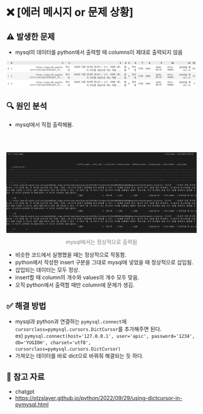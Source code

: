 # ❌ [에러 메시지 or 문제 상황]

## ⚠️ 발생한 문제
- mysql의 데이터를 python에서 출력할 때 columns이 제대로 출력되지 않음

![alt text](../imgs/mysql/image.png)

## 🔍 원인 분석
- mysql에서 직접 출력해봄.

<p align="center" style="color:gray">
  <img style="margin:50px 0 10px 0" src="../imgs/mysql/image2.png"/>
mysql에서는 정상적으로 출력됨
</p> 

- 비슷한 코드에서 실행했을 때는 정상적으로 작동함.
- python에서 작성한 insert 구분을 그대로 mysql에 넣었을 때 정상적으로 삽입됨.
- 삽입되는 데이터는 모두 정상.
- insert할 때 column의 개수와 values의 개수 모두 맞음.
- 오직 python에서 출력할 때만 column에 문제가 생김.

## ✅ 해결 방법
- mysql과 python과 연결하는 ```pymysql.connect```에 ```cursorclass=pymysql.cursors.DictCursor```를 추가해주면 된다.  
  ex) ```pymysql.connect(host='127.0.0.1', user='apic', password='1234', db='YUGIOH', charset='utf8', cursorclass=pymysql.cursors.DictCursor)```
- 가져오는 데이터를 바로 dict으로 바꿔줘 해결되는 듯 하다.

## 🔗 참고 자료
- chatgpt
- https://otzslayer.github.io/python/2022/09/29/using-dictcursor-in-pymysql.html